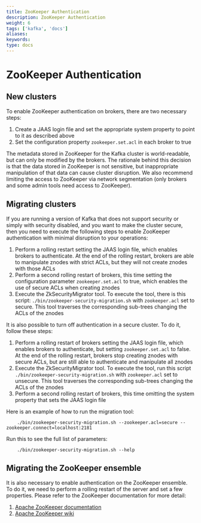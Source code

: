 ```yaml
---
title: ZooKeeper Authentication
description: ZooKeeper Authentication
weight: 6
tags: ['kafka', 'docs']
aliases: 
keywords: 
type: docs
---
```


# ZooKeeper Authentication

## New clusters

To enable ZooKeeper authentication on brokers, there are two necessary steps: 

  1. Create a JAAS login file and set the appropriate system property to point to it as described above
  2. Set the configuration property `zookeeper.set.acl` in each broker to true

The metadata stored in ZooKeeper for the Kafka cluster is world-readable, but can only be modified by the brokers. The rationale behind this decision is that the data stored in ZooKeeper is not sensitive, but inappropriate manipulation of that data can cause cluster disruption. We also recommend limiting the access to ZooKeeper via network segmentation (only brokers and some admin tools need access to ZooKeeper). 

## Migrating clusters

If you are running a version of Kafka that does not support security or simply with security disabled, and you want to make the cluster secure, then you need to execute the following steps to enable ZooKeeper authentication with minimal disruption to your operations: 

  1. Perform a rolling restart setting the JAAS login file, which enables brokers to authenticate. At the end of the rolling restart, brokers are able to manipulate znodes with strict ACLs, but they will not create znodes with those ACLs
  2. Perform a second rolling restart of brokers, this time setting the configuration parameter `zookeeper.set.acl` to true, which enables the use of secure ACLs when creating znodes
  3. Execute the ZkSecurityMigrator tool. To execute the tool, there is this script: `./bin/zookeeper-security-migration.sh` with `zookeeper.acl` set to secure. This tool traverses the corresponding sub-trees changing the ACLs of the znodes



It is also possible to turn off authentication in a secure cluster. To do it, follow these steps:

  1. Perform a rolling restart of brokers setting the JAAS login file, which enables brokers to authenticate, but setting `zookeeper.set.acl` to false. At the end of the rolling restart, brokers stop creating znodes with secure ACLs, but are still able to authenticate and manipulate all znodes
  2. Execute the ZkSecurityMigrator tool. To execute the tool, run this script `./bin/zookeeper-security-migration.sh` with `zookeeper.acl` set to unsecure. This tool traverses the corresponding sub-trees changing the ACLs of the znodes
  3. Perform a second rolling restart of brokers, this time omitting the system property that sets the JAAS login file

Here is an example of how to run the migration tool: 
    
    
        ./bin/zookeeper-security-migration.sh --zookeeper.acl=secure --zookeeper.connect=localhost:2181
        

Run this to see the full list of parameters:
    
    
        ./bin/zookeeper-security-migration.sh --help
        

## Migrating the ZooKeeper ensemble

It is also necessary to enable authentication on the ZooKeeper ensemble. To do it, we need to perform a rolling restart of the server and set a few properties. Please refer to the ZooKeeper documentation for more detail: 

  1. [Apache ZooKeeper documentation](http://zookeeper.apache.org/doc/r3.4.9/zookeeperProgrammers.html#sc_ZooKeeperAccessControl)
  2. [Apache ZooKeeper wiki](https://cwiki.apache.org/confluence/display/ZOOKEEPER/Zookeeper+and+SASL)



